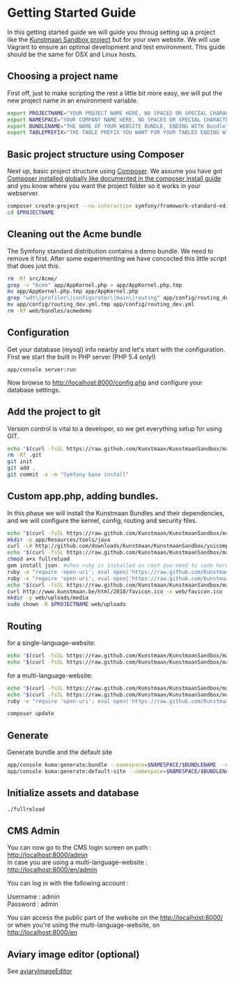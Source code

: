 # Getting Started Guide

In this getting started guide we will guide you throug setting up a project like the [Kunstmaan Sandbox project](https://github.com/Kunstmaan/KunstmaanSandbox) but for your own website. We will use Vagrant to ensure an optimal development and test environment. This guide should be the same for OSX and Linux hosts.

## Choosing a project name

First off, just to make scripting the rest a little bit more easy, we will put the new project name in an environment variable.

```bash
export PROJECTNAME="YOUR PROJECT NAME HERE, NO SPACES OR SPECIAL CHARACTERS"
export NAMESPACE="YOUR COMPANY NAME HERE, NO SPACES OR SPECIAL CHARACTERS, STARTING WITH A CAPITAL LETTER"
export BUNDLENAME="THE NAME OF YOUR WEBSITE BUNDLE, ENDING WITH Bundle"
export TABLEPREFIX="THE TABLE PREFIX YOU WANT FOR YOUR TABLES ENDING WITH AN UNDERSCORE"
```

## Basic project structure using Composer

Next up, basic project structure using [Composer](http://getcomposer.org/). We assume you have got [Composer installed globally like documented in the composer install guide](http://getcomposer.org/doc/00-intro.md#globally) and you know where you want the project folder so it works in your webserver.

```bash
composer create-project --no-interaction symfony/framework-standard-edition ./$PROJECTNAME 2.1.7
cd $PROJECTNAME
```

## Cleaning out the Acme bundle

The Symfony standard distribution contains a demo bundle. We need to remove it first. After some experimenting we have concocted this little script that does just this.

```bash
rm -Rf src/Acme/
grep -v "Acme" app/AppKernel.php > app/AppKernel.php.tmp
mv app/AppKernel.php.tmp app/AppKernel.php
grep "wdt\|profiler\|configurator\|main\|routing" app/config/routing_dev.yml > app/config/routing_dev.yml.tmp
mv app/config/routing_dev.yml.tmp app/config/routing_dev.yml
rm -Rf web/bundles/acmedemo
```

## Configuration

Get your database (mysql) info nearby and let's start with the configuration. First we start the built in PHP server (PHP 5.4 only!)

```
app/console server:run
```

Now browse to [http://localhost:8000/config.php](http://localhost:8000/config.php) and configure your database settings.

## Add the project to git

Version control is vital to a developer, so we get everything setup for using GIT.

```bash
echo "$(curl -fsSL https://raw.github.com/Kunstmaan/KunstmaanSandbox/master/.gitignore)" > .gitignore
rm -Rf .git
git init
git add .
git commit -a -m "Symfony base install"
```

## Custom app.php, adding bundles.

In this phase we will install the Kunstmaan Bundles and their dependencies, and we will configure the kernel, config, routing and security files.

```bash
echo "$(curl -fsSL https://raw.github.com/Kunstmaan/KunstmaanSandbox/master/app/Resources/tools/install_scripts/app.php)" | sed s/sf2/$PROJECTNAME/ > web/app.php
mkdir -p app/Resources/tools/java
curl -L# http://github.com/downloads/Kunstmaan/KunstmaanSandbox/yuicompressor-2.4.7.jar -o app/Resources/tools/java/yuicompressor-2.4.7.jar
echo "$(curl -fsSL https://raw.github.com/Kunstmaan/KunstmaanSandbox/master/app/Resources/tools/install_scripts/fullreload)" > fullreload
chmod a+x fullreload
gem install json  #when ruby is installed as root you need to sudo here
ruby -e "require 'open-uri'; eval open('https://raw.github.com/Kunstmaan/KunstmaanSandbox/master/app/Resources/tools/install_scripts/sandboxinstaller.rb').read" install-bundles composer.json app/AppKernel.php
ruby -e "require 'open-uri'; eval open('https://raw.github.com/Kunstmaan/KunstmaanSandbox/master/app/Resources/tools/install_scripts/sandboxinstaller.rb').read" configure-bundles app/config/parameters.yml $PROJECTNAME
echo "$(curl -fsSL https://raw.github.com/Kunstmaan/KunstmaanSandbox/master/app/Resources/tools/install_scripts/config.dist.yml)" >> app/config/config.yml
curl http://www.kunstmaan.be/html/2010/favicon.ico -o web/favicon.ico
mkdir -p web/uploads/media
sudo chown -R $PROJECTNAME web/uploads
```

## Routing

for a single-language-website:

```bash
echo "$(curl -fsSL https://raw.github.com/Kunstmaan/KunstmaanSandbox/master/app/Resources/tools/install_scripts/routing-singlelang.dist.yml)" > app/config/routing.yml
echo "$(curl -fsSL https://raw.github.com/Kunstmaan/KunstmaanSandbox/master/app/Resources/tools/install_scripts/security-singlelang.dist.yml)" | sed s/sandbox/$PROJECTNAME/ > app/config/security.yml
```

for a multi-language-website:

```bash
echo "$(curl -fsSL https://raw.github.com/Kunstmaan/KunstmaanSandbox/master/app/Resources/tools/install_scripts/routing-multilang.dist.yml)" > app/config/routing.yml
echo "$(curl -fsSL https://raw.github.com/Kunstmaan/KunstmaanSandbox/master/app/Resources/tools/install_scripts/security-multilang.dist.yml)" | sed s/sandbox/$PROJECTNAME/ > app/config/security.yml
ruby -e "require 'open-uri'; eval open('https://raw.github.com/Kunstmaan/KunstmaanSandbox/master/app/Resources/tools/install_scripts/sandboxinstaller.rb').read" configure-multilanguage app/config/parameters.yml $PROJECTNAME
```

```bash
composer update
```

## Generate

Generate bundle and the default site

```bash
app/console kuma:generate:bundle --namespace=$NAMESPACE/$BUNDLENAME --dir=src --no-interaction
app/console kuma:generate:default-site --namespace=$NAMESPACE/$BUNDLENAME --prefix=$TABLEPREFIX --no-interaction
```

## Initialize assets and database

```bash
./fullreload
```

## CMS Admin

You can now go to the CMS login screen on path : [http://localhost:8000/admin](http://localhost:8000/admin) <br/>
In case you are using a multi-language-website : [http://localhost:8000/en/admin](http://localhost:8000/en/admin)

You can log in with the following account :

Username : admin <br/>
Password : admin

You can access the public part of the website on the [http://localhost:8000/](http://localhost:8000/) or when you're using the multi-language-website, on [http://localhost:8000/en](http://localhost:8000/en)


## Aviary image editor (optional)

See [aviaryImageEditor](https://github.com/Kunstmaan/KunstmaanMediaBundle/blob/master/Resources/docs/aviaryImageEditor.md)

